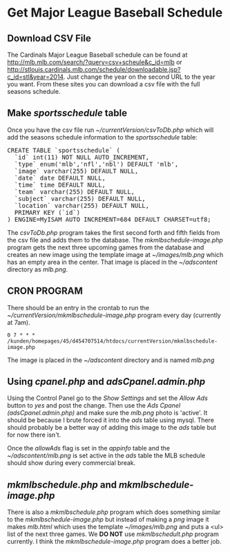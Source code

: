 # Get Major League Baseball Schedule
## Download CSV File

The Cardinals Major League Baseball schedule can be found at
http://mlb.mlb.com/search/?query=csv+scheule&c_id=mlb or
http://stlouis.cardinals.mlb.com/schedule/downloadable.jsp?c_id=stl&year=2014. Just change the year
on the second URL to the year you want. From these sites you can download a csv file with the full
seasons schedule. 

## Make _sportsschedule_ table

Once you have the csv file run _~/currentVersion/csvToDb.php_ which will add the
seasons schedule information to the _sportsschedule_ table:

<pre>
CREATE TABLE `sportsschedule` (
  `id` int(11) NOT NULL AUTO_INCREMENT,
  `type` enum('mlb','nfl','nbl') DEFAULT 'mlb',
  `image` varchar(255) DEFAULT NULL,
  `date` date DEFAULT NULL,
  `time` time DEFAULT NULL,
  `team` varchar(255) DEFAULT NULL,
  `subject` varchar(255) DEFAULT NULL,
  `location` varchar(255) DEFAULT NULL,
  PRIMARY KEY (`id`)
) ENGINE=MyISAM AUTO_INCREMENT=684 DEFAULT CHARSET=utf8;
</pre>

The _csvToDb.php_ program takes the first second forth and fifth fields from the csv file and adds
them to the database. The _mkmlbschedule-image.php_ program gets the next three upcoming games from
the database and creates an new image using the template image at *~/images/mlb.png* which has an empty
area in the center. That image is placed in the *~/adscontent* directory as _mlb.png_.

## CRON PROGRAM

There should be an entry in the crontab to run the _~/currentVersion/mkmlbschedule-image.php_ program
every day (currently at 7am).

    0 7 * * *    /kunden/homepages/45/d454707514/htdocs/currentVersion/mkmlbschedule-image.php

The image is placed in the *~/adscontent* directory and is named _mlb.png_

## Using _cpanel.php_ and _adsCpanel.admin.php_

Using the Control Panel go to the *Show Settings* and set the *Allow Ads* button to
_yes_ and post the change. Then use the _Ads Cpanel (adsCpanel.admin.php)_ and make sure the _mlb.png_
photo is 'active'. It should be because I brute forced it into the _ads_ table using mysql. There
should probably be a better way of adding this image to the _ads_ table but for now there isn't.

Once the _allowAds_ flag is set in the _appinfo_ table and the _~/adscontent/mlb.png_ is set active in the
_ads_ table the MLB schedule should show during every commercial break.

## _mkmlbschedule.php_ and _mkmlbschedule-image.php_

There is also a _mkmlbschedule.php_ program which does something similar to the
_mkmlbschedule-image.php_ but instead of making a _png_ image it makes _mlb.html_ which uses the template
*~/images/mlb.png* and puts a &lt;ul&gt; list of the next three games.
We __DO NOT__ use _mkmlbschedult.php_ program currently.
I think the _mkmlbschedule-image.php_ program does a better job.

